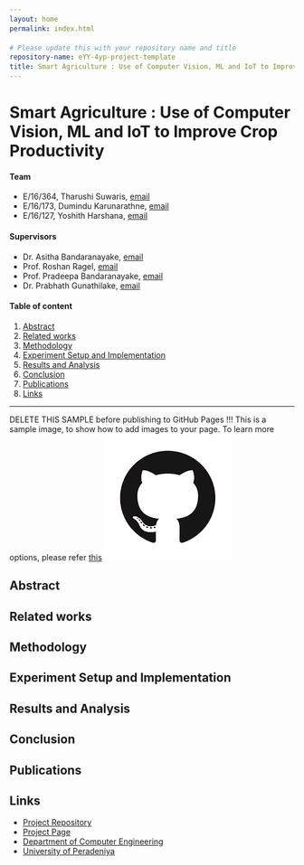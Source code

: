 ```yaml
---
layout: home
permalink: index.html

# Please update this with your repository name and title
repository-name: eYY-4yp-project-template
title: Smart Agriculture : Use of Computer Vision, ML and IoT to Improve Crop Productivity
---
```


[comment]: # "This is the standard layout for the project, but you can clean this and use your own template"

# Smart Agriculture : Use of Computer Vision, ML and IoT to Improve Crop Productivity

#### Team

- E/16/364, Tharushi Suwaris, [email](e16364@eng.pdn.ac.lk)
- E/16/173, Dumindu Karunarathne, [email](e16173@eng.pdn.ac.lk)
- E/16/127, Yoshith Harshana, [email](e16127@eng.pdn.ac.lk)

#### Supervisors

- Dr. Asitha Bandaranayake, [email](asithab@eng.pdn.ac.lk)
- Prof. Roshan Ragel, [email](roshanr@eng.pdn.ac.lk)
- Prof. Pradeepa Bandaranayake, [email](agbc@pdn.ac.lk)
- Dr. Prabhath Gunathilake, [email](prabhathg@sci.pdn.ac.lk)

#### Table of content

1. [Abstract](#abstract)
2. [Related works](#related-works)
3. [Methodology](#methodology)
4. [Experiment Setup and Implementation](#experiment-setup-and-implementation)
5. [Results and Analysis](#results-and-analysis)
6. [Conclusion](#conclusion)
7. [Publications](#publications)
8. [Links](#links)

---

DELETE THIS SAMPLE before publishing to GitHub Pages !!!
This is a sample image, to show how to add images to your page. To learn more options, please refer [this](https://projects.ce.pdn.ac.lk/docs/faq/how-to-add-an-image/)
![Sample Image](./images/sample.png)


## Abstract

## Related works

## Methodology

## Experiment Setup and Implementation

## Results and Analysis

## Conclusion

## Publications
[//]: # "Note: Uncomment each once you uploaded the files to the repository"

<!-- 1. [Semester 7 report](./) -->
<!-- 2. [Semester 7 slides](./) -->
<!-- 3. [Semester 8 report](./) -->
<!-- 4. [Semester 8 slides](./) -->
<!-- 5. Author 1, Author 2 and Author 3 "Research paper title" (2021). [PDF](./). -->


## Links

[//]: # ( NOTE: EDIT THIS LINKS WITH YOUR REPO DETAILS )

- [Project Repository](https://github.com/cepdnaclk/repository-name)
- [Project Page](https://cepdnaclk.github.io/repository-name)
- [Department of Computer Engineering](http://www.ce.pdn.ac.lk/)
- [University of Peradeniya](https://eng.pdn.ac.lk/)

[//]: # "Please refer this to learn more about Markdown syntax"
[//]: # "https://github.com/adam-p/markdown-here/wiki/Markdown-Cheatsheet"
